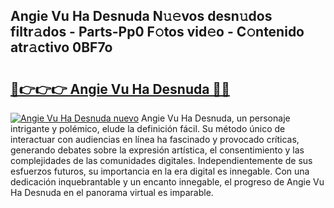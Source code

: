 ## Angie Vu Ha Desnuda N𝚞𝚎vos desn𝚞dos filtr𝚊dos - Parts-Pp0 F𝚘tos vid𝚎o - C𝚘ntenido atr𝚊ctivo 0BF7o

# <h2><a href="http://mbamds.tromn.icu/?c=Angie+Vu+Ha+Desnuda">🔗👉👉👉 Angie Vu Ha Desnuda 🔗🔗</a></h2>

[![Angie Vu Ha Desnuda nuevo](https://i.imgur.com/pEAQMta.gif)](http://mbamds.tromn.icu/?c=Angie+Vu+Ha+Desnuda)
Angie Vu Ha Desnuda, un personaje intrigante y polémico, elude la definición fácil. Su método único de interactuar con audiencias en línea ha fascinado y provocado críticas, generando debates sobre la expresión artística, el consentimiento y las complejidades de las comunidades digitales. Independientemente de sus esfuerzos futuros, su importancia en la era digital es innegable. Con una dedicación inquebrantable y un encanto innegable, el progreso de Angie Vu Ha Desnuda en el panorama virtual es imparable.
